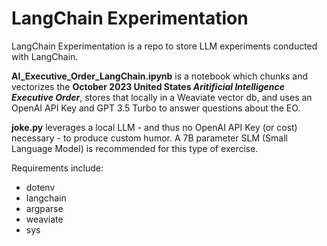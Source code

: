 # LangChain Experimentation
LangChain Experimentation is a repo to store LLM experiments conducted with LangChain.

**AI_Executive_Order_LangChain.ipynb** is a notebook which chunks and vectorizes the **October 2023
United States _Aritificial Intelligence Executive Order_**, stores that locally in a Weaviate vector
db, and uses an OpenAI API Key and GPT 3.5 Turbo to answer questions about the EO.

**joke.py** leverages a local LLM - and thus no OpenAI API Key (or cost) necessary - to produce custom humor.
A 7B parameter SLM (Small Language Model) is recommended for this type of exercise.


Requirements include:
* dotenv
* langchain
* argparse
* weaviate
* sys
